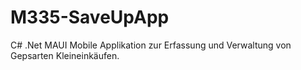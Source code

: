 # M335-SaveUpApp
C# .Net MAUI Mobile Applikation zur Erfassung und Verwaltung von Gepsarten Kleineinkäufen.
